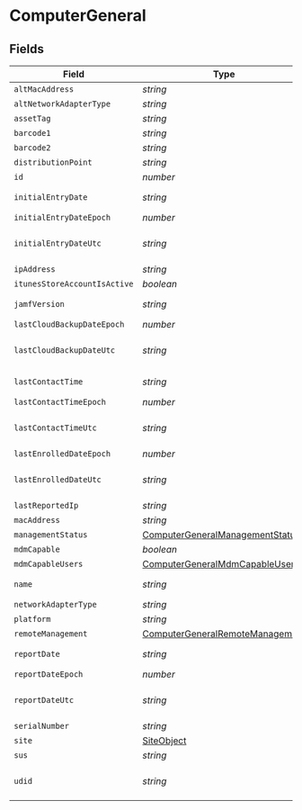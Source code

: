 # ComputerGeneral


## Fields

| Field                                                                                     | Type                                                                                      | Required                                                                                  | Description                                                                               | Example                                                                                   |
| ----------------------------------------------------------------------------------------- | ----------------------------------------------------------------------------------------- | ----------------------------------------------------------------------------------------- | ----------------------------------------------------------------------------------------- | ----------------------------------------------------------------------------------------- |
| `altMacAddress`                                                                           | *string*                                                                                  | :heavy_minus_sign:                                                                        | N/A                                                                                       | E0:AC:CB:97:36:G4                                                                         |
| `altNetworkAdapterType`                                                                   | *string*                                                                                  | :heavy_minus_sign:                                                                        | N/A                                                                                       | IEEE80211                                                                                 |
| `assetTag`                                                                                | *string*                                                                                  | :heavy_minus_sign:                                                                        | N/A                                                                                       |                                                                                           |
| `barcode1`                                                                                | *string*                                                                                  | :heavy_minus_sign:                                                                        | N/A                                                                                       |                                                                                           |
| `barcode2`                                                                                | *string*                                                                                  | :heavy_minus_sign:                                                                        | N/A                                                                                       |                                                                                           |
| `distributionPoint`                                                                       | *string*                                                                                  | :heavy_minus_sign:                                                                        | N/A                                                                                       |                                                                                           |
| `id`                                                                                      | *number*                                                                                  | :heavy_minus_sign:                                                                        | N/A                                                                                       | 1                                                                                         |
| `initialEntryDate`                                                                        | *string*                                                                                  | :heavy_minus_sign:                                                                        | N/A                                                                                       | 2017-07-07 18:37:04                                                                       |
| `initialEntryDateEpoch`                                                                   | *number*                                                                                  | :heavy_minus_sign:                                                                        | N/A                                                                                       | 1499470624555                                                                             |
| `initialEntryDateUtc`                                                                     | *string*                                                                                  | :heavy_minus_sign:                                                                        | N/A                                                                                       | 2017-07-07T18:37:04.555-0500                                                              |
| `ipAddress`                                                                               | *string*                                                                                  | :heavy_minus_sign:                                                                        | N/A                                                                                       | 10.1.1.1                                                                                  |
| `itunesStoreAccountIsActive`                                                              | *boolean*                                                                                 | :heavy_minus_sign:                                                                        | N/A                                                                                       |                                                                                           |
| `jamfVersion`                                                                             | *string*                                                                                  | :heavy_minus_sign:                                                                        | N/A                                                                                       | 9.99.0-t1494340586                                                                        |
| `lastCloudBackupDateEpoch`                                                                | *number*                                                                                  | :heavy_minus_sign:                                                                        | N/A                                                                                       | 1499470624555                                                                             |
| `lastCloudBackupDateUtc`                                                                  | *string*                                                                                  | :heavy_minus_sign:                                                                        | N/A                                                                                       | 2017-07-07T18:37:04.555-0500                                                              |
| `lastContactTime`                                                                         | *string*                                                                                  | :heavy_minus_sign:                                                                        | N/A                                                                                       | 2017-07-07 18:37:04                                                                       |
| `lastContactTimeEpoch`                                                                    | *number*                                                                                  | :heavy_minus_sign:                                                                        | N/A                                                                                       | 1499470624555                                                                             |
| `lastContactTimeUtc`                                                                      | *string*                                                                                  | :heavy_minus_sign:                                                                        | N/A                                                                                       | 2017-07-07T18:37:04.555-0500                                                              |
| `lastEnrolledDateEpoch`                                                                   | *number*                                                                                  | :heavy_minus_sign:                                                                        | N/A                                                                                       | 1499470624555                                                                             |
| `lastEnrolledDateUtc`                                                                     | *string*                                                                                  | :heavy_minus_sign:                                                                        | N/A                                                                                       | 2017-07-07T18:37:04.555-0500                                                              |
| `lastReportedIp`                                                                          | *string*                                                                                  | :heavy_minus_sign:                                                                        | N/A                                                                                       | 192.0.0.1                                                                                 |
| `macAddress`                                                                              | *string*                                                                                  | :heavy_minus_sign:                                                                        | N/A                                                                                       | E0:AC:CB:97:36:G4                                                                         |
| `managementStatus`                                                                        | [ComputerGeneralManagementStatus](../../models/shared/computergeneralmanagementstatus.md) | :heavy_minus_sign:                                                                        | N/A                                                                                       |                                                                                           |
| `mdmCapable`                                                                              | *boolean*                                                                                 | :heavy_minus_sign:                                                                        | N/A                                                                                       |                                                                                           |
| `mdmCapableUsers`                                                                         | [ComputerGeneralMdmCapableUsers](../../models/shared/computergeneralmdmcapableusers.md)   | :heavy_minus_sign:                                                                        | N/A                                                                                       |                                                                                           |
| `name`                                                                                    | *string*                                                                                  | :heavy_minus_sign:                                                                        | Name of computer                                                                          | Admins iMac                                                                               |
| `networkAdapterType`                                                                      | *string*                                                                                  | :heavy_minus_sign:                                                                        | N/A                                                                                       | Ethernet                                                                                  |
| `platform`                                                                                | *string*                                                                                  | :heavy_minus_sign:                                                                        | N/A                                                                                       | Mac                                                                                       |
| `remoteManagement`                                                                        | [ComputerGeneralRemoteManagement](../../models/shared/computergeneralremotemanagement.md) | :heavy_minus_sign:                                                                        | N/A                                                                                       |                                                                                           |
| `reportDate`                                                                              | *string*                                                                                  | :heavy_minus_sign:                                                                        | N/A                                                                                       | 2017-07-07 18:37:04                                                                       |
| `reportDateEpoch`                                                                         | *number*                                                                                  | :heavy_minus_sign:                                                                        | N/A                                                                                       | 1499470624555                                                                             |
| `reportDateUtc`                                                                           | *string*                                                                                  | :heavy_minus_sign:                                                                        | N/A                                                                                       | 2017-07-07T18:37:04.555-0500                                                              |
| `serialNumber`                                                                            | *string*                                                                                  | :heavy_minus_sign:                                                                        | N/A                                                                                       | C02Q7KHTGFWF                                                                              |
| `site`                                                                                    | [SiteObject](../../models/shared/siteobject.md)                                           | :heavy_minus_sign:                                                                        | N/A                                                                                       |                                                                                           |
| `sus`                                                                                     | *string*                                                                                  | :heavy_minus_sign:                                                                        | N/A                                                                                       |                                                                                           |
| `udid`                                                                                    | *string*                                                                                  | :heavy_minus_sign:                                                                        | N/A                                                                                       | 55900BDC-347C-58B1-D249-F32244B11D30                                                      |